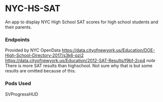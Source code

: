 # NYC-HS-SAT
An app to display NYC High School SAT scores for high school students and their parents.

### Endpoints
Provided by NYC OpenData
https://data.cityofnewyork.us/Education/DOE-High-School-Directory-2017/s3k6-pzi2
https://data.cityofnewyork.us/Education/2012-SAT-Results/f9bf-2cp4 
*note* There is more SAT results than highschool. Not sure why that is but some results are omitted because of this.

### Pods Used
SVProgressHUD
